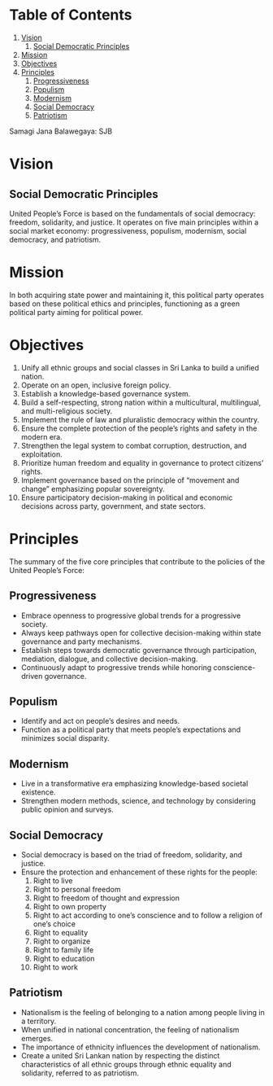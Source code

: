 # Table of Contents

1.  [Vision](#orgbe0b064)
    1.  [Social Democratic Principles](#orgc86f4bb)
2.  [Mission](#org407f683)
3.  [Objectives](#orga38f349)
4.  [Principles](#org3fb167a)
    1.  [Progressiveness](#org9fac2ab)
    2.  [Populism](#org48d1aca)
    3.  [Modernism](#org5a626c7)
    4.  [Social Democracy](#orgbbadc20)
    5.  [Patriotism](#org9e984e6)

Samagi Jana Balawegaya: SJB


<a id="orgbe0b064"></a>

# Vision


<a id="orgc86f4bb"></a>

## Social Democratic Principles

United People&rsquo;s Force is based on the fundamentals of social democracy: freedom, solidarity, and justice. It operates on five main principles within a social market economy: progressiveness, populism, modernism, social democracy, and patriotism.


<a id="org407f683"></a>

# Mission

In both acquiring state power and maintaining it, this political party operates based on these political ethics and principles, functioning as a green political party aiming for political power.


<a id="orga38f349"></a>

# Objectives

1.  Unify all ethnic groups and social classes in Sri Lanka to build a unified nation.
2.  Operate on an open, inclusive foreign policy.
3.  Establish a knowledge-based governance system.
4.  Build a self-respecting, strong nation within a multicultural, multilingual, and multi-religious society.
5.  Implement the rule of law and pluralistic democracy within the country.
6.  Ensure the complete protection of the people&rsquo;s rights and safety in the modern era.
7.  Strengthen the legal system to combat corruption, destruction, and exploitation.
8.  Prioritize human freedom and equality in governance to protect citizens&rsquo; rights.
9.  Implement governance based on the principle of &ldquo;movement and change&rdquo; emphasizing popular sovereignty.
10. Ensure participatory decision-making in political and economic decisions across party, government, and state sectors.


<a id="org3fb167a"></a>

# Principles

The summary of the five core principles that contribute to the policies of the United People&rsquo;s Force:


<a id="org9fac2ab"></a>

## Progressiveness

-   Embrace openness to progressive global trends for a progressive society.
-   Always keep pathways open for collective decision-making within state governance and party mechanisms.
-   Establish steps towards democratic governance through participation, mediation, dialogue, and collective decision-making.
-   Continuously adapt to progressive trends while honoring conscience-driven governance.


<a id="org48d1aca"></a>

## Populism

-   Identify and act on people&rsquo;s desires and needs.
-   Function as a political party that meets people&rsquo;s expectations and minimizes social disparity.


<a id="org5a626c7"></a>

## Modernism

-   Live in a transformative era emphasizing knowledge-based societal existence.
-   Strengthen modern methods, science, and technology by considering public opinion and surveys.


<a id="orgbbadc20"></a>

## Social Democracy

-   Social democracy is based on the triad of freedom, solidarity, and justice.
-   Ensure the protection and enhancement of these rights for the people:
    1.  Right to live
    2.  Right to personal freedom
    3.  Right to freedom of thought and expression
    4.  Right to own property
    5.  Right to act according to one&rsquo;s conscience and to follow a religion of one&rsquo;s choice
    6.  Right to equality
    7.  Right to organize
    8.  Right to family life
    9.  Right to education
    10. Right to work


<a id="org9e984e6"></a>

## Patriotism

-   Nationalism is the feeling of belonging to a nation among people living in a territory.
-   When unified in national concentration, the feeling of nationalism emerges.
-   The importance of ethnicity influences the development of nationalism.
-   Create a united Sri Lankan nation by respecting the distinct characteristics of all ethnic groups through ethnic equality and solidarity, referred to as patriotism.
